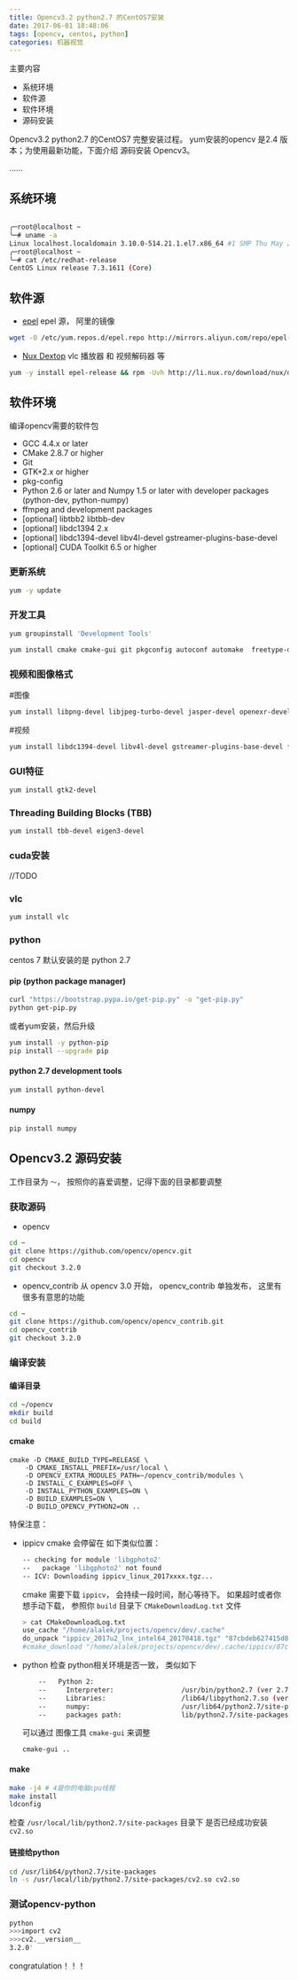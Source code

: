 ```yaml
---
title: Opencv3.2 python2.7 的CentOS7安装 
date: 2017-06-01 18:48:06
tags: [opencv, centos, python]
categories: 机器视觉
---
```

主要内容
* 系统环境
* 软件源
* 软件环境
* 源码安装

Opencv3.2 python2.7 的CentOS7 完整安装过程。 yum安装的opencv 是2.4 版本；为使用最新功能，下面介绍 源码安装 Opencv3。

......

<!-- more -->

## 系统环境
```sh

╭─root@localhost ~  
╰─# uname -a                                                                1 ↵
Linux localhost.localdomain 3.10.0-514.21.1.el7.x86_64 #1 SMP Thu May 25 17:04:51 UTC 2017 x86_64 x86_64 x86_64 GNU/Linux
╭─root@localhost ~  
╰─# cat /etc/redhat-release 
CentOS Linux release 7.3.1611 (Core) 

```

## 软件源
* [epel]()
epel 源， 阿里的镜像

```sh
wget -O /etc/yum.repos.d/epel.repo http://mirrors.aliyun.com/repo/epel-7.repo
```

* [Nux Dextop](http://li.nux.ro/repos.html)
vlc 播放器 和 视频解码器 等

```sh
yum -y install epel-release && rpm -Uvh http://li.nux.ro/download/nux/dextop/el7/x86_64/nux-dextop-release-0-5.el7.nux.noarch.rpm
```

## 软件环境
编译opencv需要的软件包

+ GCC 4.4.x or later
+ CMake 2.8.7 or higher
+ Git
+ GTK+2.x or higher
+ pkg-config
+ Python 2.6 or later and Numpy 1.5 or later with developer packages (python-dev, python-numpy)
+ ffmpeg and development packages
+ [optional] libtbb2 libtbb-dev
+ [optional] libdc1394 2.x
+ [optional] libdc1394-devel libv4l-devel gstreamer-plugins-base-devel
+ [optional] CUDA Toolkit 6.5 or higher

### 更新系统
```sh
yum -y update
```

### 开发工具
```sh
yum groupinstall 'Development Tools'
```

```sh
yum install cmake cmake-gui git pkgconfig autoconf automake  freetype-devel gcc gcc-c++  libtool make mercurial nasm pkgconfig zlib-devel
```

### 视频和图像格式
#图像
```sh
yum install libpng-devel libjpeg-turbo-devel jasper-devel openexr-devel libtiff-devel libwebp-devel 
```

#视频
```sh
yum install libdc1394-devel libv4l-devel gstreamer-plugins-base-devel ffmpeg ffmpeg-devel
```

### GUI特征
```sh
yum install gtk2-devel
```

### Threading Building Blocks (TBB)
```sh
yum install tbb-devel eigen3-devel
```

### cuda安装
//TODO

### vlc
```sh
yum install vlc
```


### python
centos 7 默认安装的是 python 2.7

#### pip (python package manager)
```sh
curl "https://bootstrap.pypa.io/get-pip.py" -o "get-pip.py"
python get-pip.py
```

或者yum安装，然后升级
```sh
yum install -y python-pip
pip install --upgrade pip
```

#### python 2.7 development tools
```sh
yum install python-devel
```

#### numpy
```py
pip install numpy
```

## Opencv3.2 源码安装
工作目录为 `～`， 按照你的喜爱调整，记得下面的目录都要调整

### 获取源码
+ opencv

```sh
cd ~
git clone https://github.com/opencv/opencv.git
cd opencv
git checkout 3.2.0
```

+ opencv_contrib
从 opencv 3.0 开始， opencv_contrib 单独发布， 这里有很多有意思的功能

```sh
cd ~
git clone https://github.com/opencv/opencv_contrib.git
cd opencv_contrib
git checkout 3.2.0
```

### 编译安装

#### 编译目录

```sh
cd ~/opencv
mkdir build
cd build
```

#### cmake

```
cmake -D CMAKE_BUILD_TYPE=RELEASE \
    -D CMAKE_INSTALL_PREFIX=/usr/local \
    -D OPENCV_EXTRA_MODULES_PATH=~/opencv_contrib/modules \
    -D INSTALL_C_EXAMPLES=OFF \
    -D INSTALL_PYTHON_EXAMPLES=ON \
    -D BUILD_EXAMPLES=ON \
    -D BUILD_OPENCV_PYTHON2=ON ..
```

特保注意：
+ ippicv
cmake 会停留在 如下类似位置：

    ``` sh
    -- checking for module 'libgphoto2'
    --   package 'libgphoto2' not found
    -- ICV: Downloading ippicv_linux_2017xxxx.tgz...
    ```

    cmake 需要下载 `ippicv`， 会持续一段时间，耐心等待下。
    如果超时或者你想手动下载， 参照你 `build` 目录下 `CMakeDownloadLog.txt` 文件
    ```sh
    > cat CMakeDownloadLog.txt 
    use_cache "/home/alalek/projects/opencv/dev/.cache"
    do_unpack "ippicv_2017u2_lnx_intel64_20170418.tgz" "87cbdeb627415d8e4bc811156289fa3a" "https://raw.githubusercontent.com/opencv/opencv_3rdparty/a62e20676a60ee0ad6581e217fe7e4bada3b95db/ippicv/ippicv_2017u2_lnx_intel64_20170418.tgz" "/home/alalek/projects/opencv/build/opencv/3rdparty/ippicv"
    #cmake_download "/home/alalek/projects/opencv/dev/.cache/ippicv/87cbdeb627415d8e4bc811156289fa3a-ippicv_2017u2_lnx_intel64_20170418.tgz" "https://raw.githubusercontent.com/opencv/opencv_3rdparty/a62e20676a60ee0ad6581e217fe7e4bada3b95db/ippicv/ippicv_2017u2_lnx_intel64_20170418.tgz"
    ```

+ python
检查 python相关环境是否一致， 类似如下

    ```sh
        --   Python 2:
        --     Interpreter:                 /usr/bin/python2.7 (ver 2.7.5)
        --     Libraries:                   /lib64/libpython2.7.so (ver 2.7.5)
        --     numpy:                       /usr/lib64/python2.7/site-packages/numpy/core/include (ver 1.12.1)
        --     packages path:               lib/python2.7/site-packages
    ```

    可以通过 图像工具 `cmake-gui` 来调整
    ```
    cmake-gui ..
    ```

#### make
```sh
make -j4 # 4是你的电脑cpu线程
make install
ldconfig
```

检查 `/usr/local/lib/python2.7/site-packages` 目录下 是否已经成功安装 `cv2.so`

#### 链接给python

```sh
cd /usr/lib64/python2.7/site-packages 
ln -s /usr/local/lib/python2.7/site-packages/cv2.so cv2.so
```

### 测试opencv-python

```sh
python
>>>import cv2
>>>cv2.__version__
3.2.0'
```

congratulation！！！
